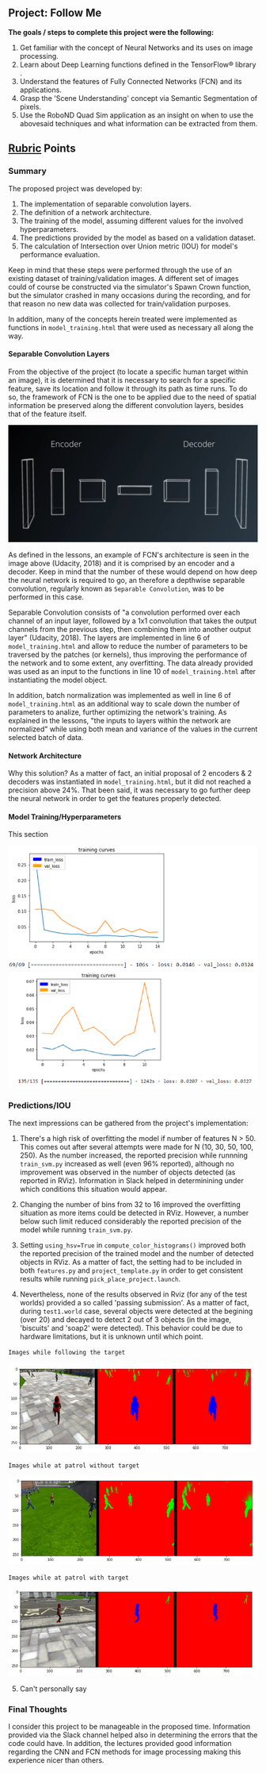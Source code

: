 ## Project: Follow Me

**The goals / steps to complete this project were the following:**  

1. Get familiar with the concept of Neural Networks and its uses on image processing.
2. Learn about Deep Learning functions defined in the TensorFlow® library .
3. Understand the features of Fully Connected Networks (FCN) and its applications. 
4. Grasp the 'Scene Understanding' concept via Semantic Segmentation of pixels. 
6. Use the RoboND Quad Sim application as an insight on when to use the abovesaid techniques and what information can be extracted from them. 

[//]: # (Image References)
[image1]: ./image_batch_size_60_256.png
[image2]: ./image_batch_size_70_160.png
[image3]: ./image3_while_following_the_target.png
[image4]: ./image4_while_at_patrol_without_target.png
[image5]: ./image5_while_at_patrol_with_target.png
[image6]: ./fcn.png

## [Rubric](https://review.udacity.com/#!/rubrics/1155/view) Points

### Summary

The proposed project was developed by:
1. The implementation of separable convolution layers. 
2. The definition of a network architecture.
3. The training of the model, assuming different values for the involved hyperparameters. 
5. The predictions provided by the model as based on a validation dataset.
5. The calculation of Intersection over Union metric (IOU) for model's performance evaluation. 

Keep in mind that these steps were performed through the use of an existing dataset of training/validation images. A different set of images could of course be constructed via the simulator's Spawn Crown function, but the simulator crashed in many occasions during the recording, and for that reason no new data was collected for train/validation purposes.  

In addition, many of the concepts herein treated were implemented as functions in `model_training.html` that were used as necessary all along the way. 

#### Separable Convolution Layers

From the objective of the project (to locate a specific human target within an image), it is determined that it is necessary to search for a specific feature, save its location and follow it through its path as time runs. To do so, the framework of FCN is the one to be applied due to the need of spatial information be preserved along the different convolution layers, besides that of the feature itself. 

![image6]

As defined in the lessons, an example of FCN's architecture is seen in the image above (Udacity, 2018) and it is comprised by an encoder and a decoder. Keep in mind that the number of these would depend on how deep the neural network is required to go, an therefore a depthwise separable convolution, regularly known as `Separable Convolution`, was to be performed in this case.  

Separable Convolution consists of "a convolution performed over each channel of an input layer, followed by a 1x1 convolution that takes the output channels from the previous step, then combining them into another output layer" (Udacity, 2018). The layers are implemented in line 6 of `model_training.html` and allow to reduce the number of parameters to be traversed by the patches (or kernels), thus improving the performance of the network and to some extent, any overfitting. The data already provided was used as an input to the functions in line 10 of `model_training.html` after instantiating the model object. 

In addition, batch normalization was implemented as well in line 6 of `model_training.html` as an additional way to scale down the number of parameters to analize, further optimizing the network's training. As explained in the lessons, "the inputs to layers within the network are normalized" while using both mean and variance of the values in the current selected batch of data.

#### Network Architecture

Why this solution? As a matter of fact, an initial proposal of 2 encoders & 2 decoders was instantiated in `model_training.html`, but it did not reached a precision above 24%. That been said, it was necessary to go further deep the neural network in order to get the features properly detected. 

#### Model Training/Hyperparameters

This section 

![image1]
![image2]

### Predictions/IOU
The next impressions can be gathered from the project's implementation:

1. There's a high risk of overfitting the model if number of features N > 50. This comes out after several attempts were made for N (10, 30, 50, 100, 250). As the number increased, the reported precision while runnning `train_svm.py` increased as well (even 96% reported), although no improvement was observed in the number of objects detected (as reported in RViz). Information in Slack helped in determinining under which conditions this situation would appear.  

2. Changing the number of bins from 32 to 16 improved the overfitting situation as more items could be detected in RViz. However, a number below such limit reduced considerably the reported precision of the model while running `train_svm.py`.

3. Setting `using_hsv=True` in `compute_color_histograms()` improved both the reported precision of the trained model and the number of detected objects in RViz. As a matter of fact, the setting had to be included in both `features.py` and `project_template.py` in order to get consistent results while running `pick_place_project.launch`. 

4. Nevertheless, none of the results observed in Rviz (for any of the test worlds) provided a so called 'passing submission'. As a matter of fact, during `test1.world` case, several objects were detected at the begining (over 20) and decayed to detect 2 out of 3 objects (in the image, 'biscuits' and 'soap2' were detected). This behavior could be due to hardware limitations, but it is unknown until which point. 

`Images while following the target`

![image3]

`Images while at patrol without target` 

![image4]

`Images while at patrol with target`

![image5]

5. Can't personally say 

### Final Thoughts

I consider this project to be manageable in the proposed time. Information provided via the Slack channel helped also in determining the errors that the code could have. In addition, the lectures provided good information regarding the CNN and FCN methods for image processing making this experience nicer than others. 


